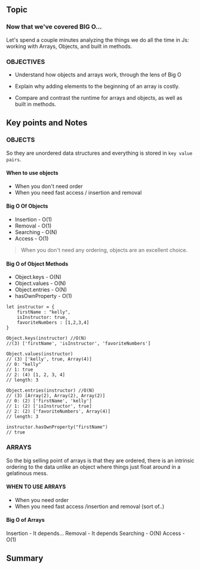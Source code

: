 ## Topic
### Now that we've covered BIG O...
Let's spend a couple minutes analyzing the things we do all the time in Js: working with Arrays, Objects, and built in methods.

### OBJECTIVES
* Understand how objects and arrays work, through the lens of Big O

* Explain why adding elements to the beginning of an array is costly.

* Compare and contrast the runtime for arrays and objects, as well as built in methods.

## Key points and Notes

### OBJECTS
So they are unordered data structures and everything is stored in `key value pairs`.

#### When to use objects
* When you don't need order
* When you need fast access / insertion and removal

#### Big O Of Objects
* Insertion - O(1)
* Removal - O(1)
* Searching - O(N)
* Access - O(1)

> When you don't need any ordering, objects are an excellent choice.

#### Big O of Object Methods
* Object.keys - O(N)
* Object.values - O(N)
* Object.entries -  O(N)
* hasOwnProperty - O(1)

```
let instructor = {
    firstName : "kelly",
    isInstructor: true,
    favoriteNumbers : [1,2,3,4]
}

Object.keys(instructor) //O(N)
//(3) ['firstName', 'isInstructor', 'favoriteNumbers']

Object.values(instructor)
// (3) ['kelly', true, Array(4)]
// 0: "kelly"
// 1: true
// 2: (4) [1, 2, 3, 4]
// length: 3

Object.entries(instructor) //O(N)
// (3) [Array(2), Array(2), Array(2)]
// 0: (2) ['firstName', 'kelly']
// 1: (2) ['isInstructor', true]
// 2: (2) ['favoriteNumbers', Array(4)]
// length: 3

instructor.hasOwnProperty("firstName")
// true

```
### ARRAYS
So the big selling point of arrays is that they are ordered, there is an intrinsic ordering to the data unlike an object where things just float around in a gelatinous mess.

#### WHEN TO USE ARRAYS
* When you need order
* When you need fast access /insertion and removal (sort of..)

#### Big O of Arrays
Insertion - It depends...
Removal - It depends
Searching - O(N)
Access - O(1)






## Summary